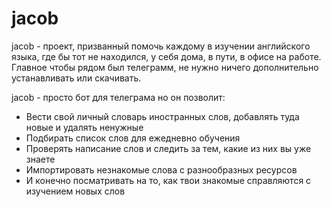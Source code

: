 # jacob

jacob - проект,  призванный помочь каждому в изучении английского языка,  где бы тот не находился,  у себя дома, в пути,  в офисе на работе.  Главное чтобы рядом был телеграмм,  не нужно ничего дополнительно устанавливать или скачивать.  

jacob - просто бот для телеграма но он позволит: 
* 	Вести свой личный словарь иностранных слов, добавлять туда новые и удалять ненужные 
*	Подбирать список слов для ежедневно обучения  
*	Проверять написание слов и следить за тем,  какие из них вы уже знаете 
*	Импортировать незнакомые слова с разнообразных ресурсов 
*	И конечно посматривать на то,  как твои знакомые справляются с изучением новых слов
